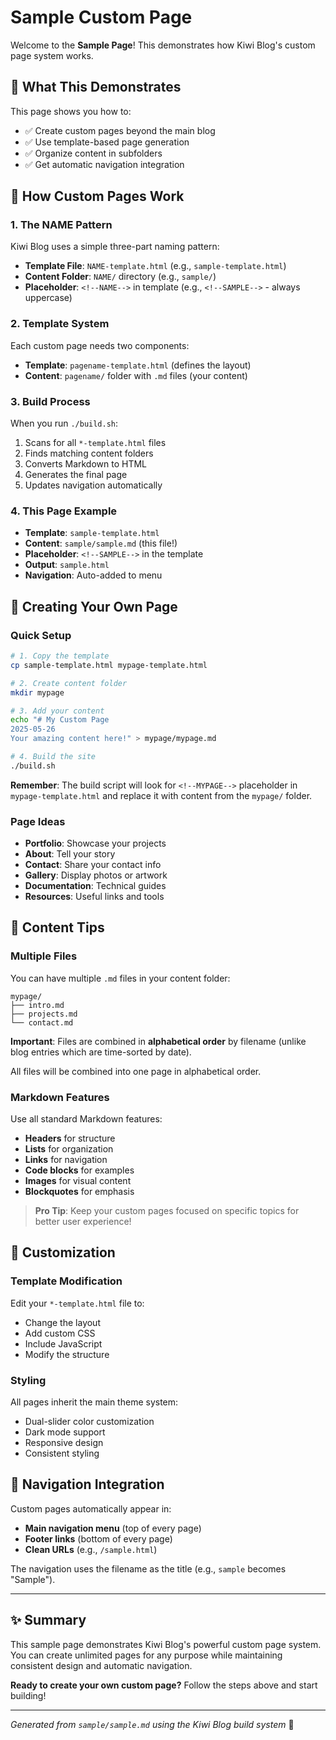 # Sample Custom Page


Welcome to the **Sample Page**! This demonstrates how Kiwi Blog's custom page system works.

## 🎯 What This Demonstrates

This page shows you how to:

- ✅ Create custom pages beyond the main blog
- ✅ Use template-based page generation
- ✅ Organize content in subfolders
- ✅ Get automatic navigation integration

## 🔧 How Custom Pages Work

### 1. The NAME Pattern
Kiwi Blog uses a simple three-part naming pattern:

- **Template File**: `NAME-template.html` (e.g., `sample-template.html`)
- **Content Folder**: `NAME/` directory (e.g., `sample/`)
- **Placeholder**: `<!--NAME-->` in template (e.g., `<!--SAMPLE-->` - always uppercase)

### 2. Template System
Each custom page needs two components:
- **Template**: `pagename-template.html` (defines the layout)
- **Content**: `pagename/` folder with `.md` files (your content)

### 3. Build Process
When you run `./build.sh`:
1. Scans for all `*-template.html` files
2. Finds matching content folders
3. Converts Markdown to HTML
4. Generates the final page
5. Updates navigation automatically

### 4. This Page Example
- **Template**: `sample-template.html`
- **Content**: `sample/sample.md` (this file!)
- **Placeholder**: `<!--SAMPLE-->` in the template
- **Output**: `sample.html`
- **Navigation**: Auto-added to menu

## 🚀 Creating Your Own Page

### Quick Setup
```bash
# 1. Copy the template
cp sample-template.html mypage-template.html

# 2. Create content folder
mkdir mypage

# 3. Add your content
echo "# My Custom Page
2025-05-26
Your amazing content here!" > mypage/mypage.md

# 4. Build the site
./build.sh
```

**Remember**: The build script will look for `<!--MYPAGE-->` placeholder in `mypage-template.html` and replace it with content from the `mypage/` folder.

### Page Ideas

- **Portfolio**: Showcase your projects
- **About**: Tell your story
- **Contact**: Share your contact info
- **Gallery**: Display photos or artwork
- **Documentation**: Technical guides
- **Resources**: Useful links and tools

## 📝 Content Tips

### Multiple Files
You can have multiple `.md` files in your content folder:
```
mypage/
├── intro.md
├── projects.md
└── contact.md
```

**Important**: Files are combined in **alphabetical order** by filename (unlike blog entries which are time-sorted by date).

All files will be combined into one page in alphabetical order.

### Markdown Features
Use all standard Markdown features:

- **Headers** for structure
- **Lists** for organization
- **Links** for navigation
- **Code blocks** for examples
- **Images** for visual content
- **Blockquotes** for emphasis

> **Pro Tip**: Keep your custom pages focused on specific topics for better user experience!

## 🎨 Customization

### Template Modification
Edit your `*-template.html` file to:

- Change the layout
- Add custom CSS
- Include JavaScript
- Modify the structure

### Styling
All pages inherit the main theme system:

- Dual-slider color customization
- Dark mode support
- Responsive design
- Consistent styling

## 🔗 Navigation Integration

Custom pages automatically appear in:

- **Main navigation menu** (top of every page)
- **Footer links** (bottom of every page)
- **Clean URLs** (e.g., `/sample.html`)

The navigation uses the filename as the title (e.g., `sample` becomes "Sample").

---

## ✨ Summary

This sample page demonstrates Kiwi Blog's powerful custom page system. You can create unlimited pages for any purpose while maintaining consistent design and automatic navigation.

**Ready to create your own custom page?** Follow the steps above and start building!

---

*Generated from `sample/sample.md` using the Kiwi Blog build system* 🥝
